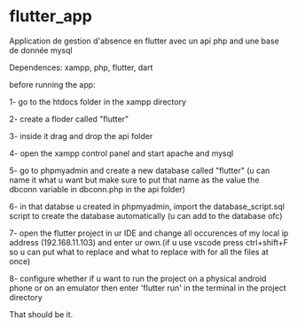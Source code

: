 # flutter_app

Application de gestion d'absence en flutter avec un api php and une base de donnée mysql

Dependences:
xampp, php, flutter, dart 

before running the app:

1- go to the htdocs folder in the xampp directory

2- create a floder called "flutter"

3- inside it drag and drop the api folder

4- open the xampp control panel and start apache and mysql

5- go to phpmyadmin and create a new database called "flutter" (u can name it what u want but make sure to put that name as the value the dbconn variable in dbconn.php in the api folder)

6- in that databse u created in phpmyadmin, import the database_script.sql script to create the database automatically (u can add to the database ofc)

7- open the flutter project in ur IDE and change all occurences of my local ip address (192.168.11.103) and enter ur own.(if u use vscode press ctrl+shift+F so u can put what to replace and what to replace with for all the files at once)

8- configure whether if u want to run the project on a physical android phone or on an emulator then enter 'flutter run' in the terminal in the project directory

That should be it.

